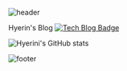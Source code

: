 

<!--
이모지는 https://gist.github.com/rxaviers/7360908

태크스택은
<img src="https://img.shields.io/badge/쓰고자하는_텍스트-컬러코드?style=flat-square&logo=simpleicons에서_아이콘이름&logoColor=white"/></a>
https://simpleicons.org/
-->

![header](https://capsule-render.vercel.app/api?type=waving&color=A0BAED&text=%20Hi,%20I'm%20Hye%20Rin%20🌻&height=300&fontSize=75)

Hyerin's Blog [![Tech Blog Badge](http://img.shields.io/badge/-Tech%20blog-black?style=flat-square&logo=github&link=https://olbiizl.tistory.com/)](https://olbiizl.tistory.com/)

![Hyerini's GitHub stats](https://github-readme-stats.vercel.app/api?username=hyerini&show_icons=true&theme=radical)


![footer](https://capsule-render.vercel.app/api?type=waving&color=A0BAED&height=200&section=footer)
